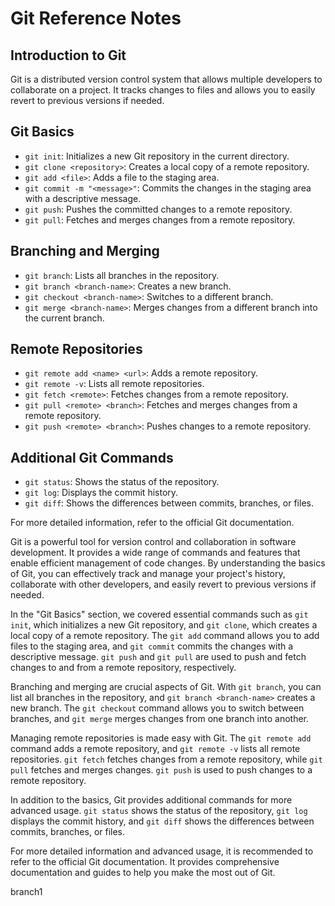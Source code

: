 # Git Reference Notes

## Introduction to Git

Git is a distributed version control system that allows multiple developers to collaborate on a project. It tracks changes to files and allows you to easily revert to previous versions if needed.

## Git Basics

- `git init`: Initializes a new Git repository in the current directory.
- `git clone <repository>`: Creates a local copy of a remote repository.
- `git add <file>`: Adds a file to the staging area.
- `git commit -m "<message>"`: Commits the changes in the staging area with a descriptive message.
- `git push`: Pushes the committed changes to a remote repository.
- `git pull`: Fetches and merges changes from a remote repository.

## Branching and Merging

- `git branch`: Lists all branches in the repository.
- `git branch <branch-name>`: Creates a new branch.
- `git checkout <branch-name>`: Switches to a different branch.
- `git merge <branch-name>`: Merges changes from a different branch into the current branch.

## Remote Repositories

- `git remote add <name> <url>`: Adds a remote repository.
- `git remote -v`: Lists all remote repositories.
- `git fetch <remote>`: Fetches changes from a remote repository.
- `git pull <remote> <branch>`: Fetches and merges changes from a remote repository.
- `git push <remote> <branch>`: Pushes changes to a remote repository.

## Additional Git Commands

- `git status`: Shows the status of the repository.
- `git log`: Displays the commit history.
- `git diff`: Shows the differences between commits, branches, or files.

For more detailed information, refer to the official Git documentation.

Git is a powerful tool for version control and collaboration in software development. It provides a wide range of commands and features that enable efficient management of code changes. By understanding the basics of Git, you can effectively track and manage your project's history, collaborate with other developers, and easily revert to previous versions if needed.

In the "Git Basics" section, we covered essential commands such as `git init`, which initializes a new Git repository, and `git clone`, which creates a local copy of a remote repository. The `git add` command allows you to add files to the staging area, and `git commit` commits the changes with a descriptive message. `git push` and `git pull` are used to push and fetch changes to and from a remote repository, respectively.

Branching and merging are crucial aspects of Git. With `git branch`, you can list all branches in the repository, and `git branch <branch-name>` creates a new branch. The `git checkout` command allows you to switch between branches, and `git merge` merges changes from one branch into another.

Managing remote repositories is made easy with Git. The `git remote add` command adds a remote repository, and `git remote -v` lists all remote repositories. `git fetch` fetches changes from a remote repository, while `git pull` fetches and merges changes. `git push` is used to push changes to a remote repository.

In addition to the basics, Git provides additional commands for more advanced usage. `git status` shows the status of the repository, `git log` displays the commit history, and `git diff` shows the differences between commits, branches, or files.

For more detailed information and advanced usage, it is recommended to refer to the official Git documentation. It provides comprehensive documentation and guides to help you make the most out of Git.

branch1